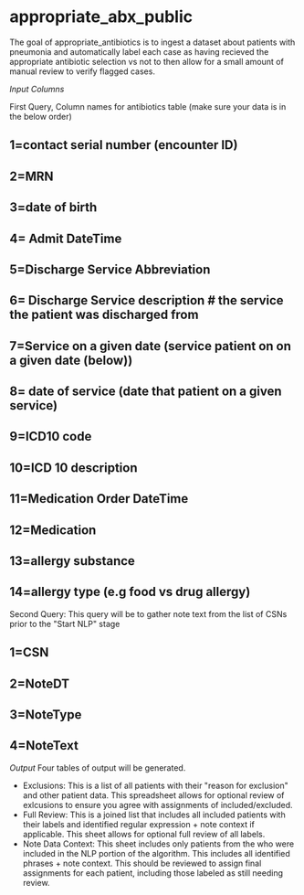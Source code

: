 # appropriate_abx_public
The goal of appropriate_antibiotics is to ingest a dataset about patients with pneumonia and automatically label each case as having recieved the appropriate antibiotic selection vs not to then allow for a small amount of manual review to verify flagged cases.

*Input Columns*

First Query, Column names for antibiotics table (make sure your data is in the below order)
## 1=contact serial number (encounter ID)
## 2=MRN
## 3=date of birth
## 4= Admit DateTime
## 5=Discharge Service Abbreviation
## 6= Discharge Service description # the service the patient was discharged from
## 7=Service on a given date (service patient on on a given date (below))
## 8= date of service (date that patient on a given service)
## 9=ICD10 code
## 10=ICD 10 description
## 11=Medication Order DateTime
## 12=Medication
## 13=allergy substance 
## 14=allergy type (e.g food vs drug allergy)

Second Query: This query will be to gather note text from the list of CSNs prior to the "Start NLP" stage

## 1=CSN
## 2=NoteDT
## 3=NoteType
## 4=NoteText

*Output*
Four tables of output will be generated. 
- Exclusions: This is a list of all patients with their "reason for exclusion" and other patient data. This spreadsheet allows for optional review of exlcusions to ensure you agree with assignments of included/excluded. 
- Full Review: This is a joined list that includes all included patients with their labels and identified regular expression + note context if applicable. This sheet allows for optional full review of all labels. 
- Note Data Context: This sheet includes only patients from the who were included in the NLP portion of the algorithm. This includes all identified phrases + note context. This should be reviewed to assign final assignments for each patient, including those labeled as still needing review. 
